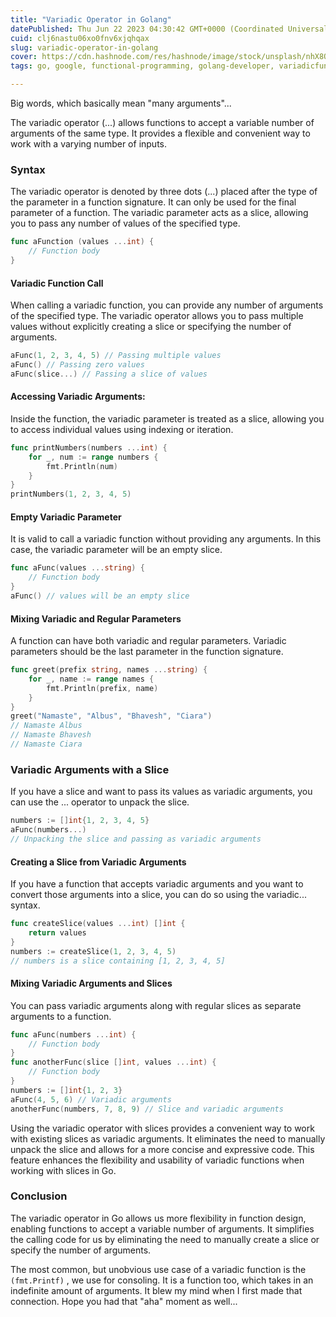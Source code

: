 ```yaml
---
title: "Variadic Operator in Golang"
datePublished: Thu Jun 22 2023 04:30:42 GMT+0000 (Coordinated Universal Time)
cuid: clj6nastu06xo0fnv6xjqhqax
slug: variadic-operator-in-golang
cover: https://cdn.hashnode.com/res/hashnode/image/stock/unsplash/nhX8QhXMBkM/upload/55283bcd33f252155302c8aa0a3f0dac.png
tags: go, google, functional-programming, golang-developer, variadicfunctions

---
```


Big words, which basically mean "many arguments"...

The variadic operator (...) allows functions to accept a variable number of arguments of the same type. It provides a flexible and convenient way to work with a varying number of inputs.

### Syntax

The variadic operator is denoted by three dots (...) placed after the type of the parameter in a function signature. It can only be used for the final parameter of a function. The variadic parameter acts as a slice, allowing you to pass any number of values of the specified type.

```go
func aFunction (values ...int) { 
    // Function body 
}
```

#### Variadic Function Call

When calling a variadic function, you can provide any number of arguments of the specified type. The variadic operator allows you to pass multiple values without explicitly creating a slice or specifying the number of arguments.

```go
aFunc(1, 2, 3, 4, 5) // Passing multiple values 
aFunc() // Passing zero values 
aFunc(slice...) // Passing a slice of values
```

#### Accessing Variadic Arguments:

Inside the function, the variadic parameter is treated as a slice, allowing you to access individual values using indexing or iteration.

```go
func printNumbers(numbers ...int) { 
    for _, num := range numbers { 
        fmt.Println(num) 
    } 
}
printNumbers(1, 2, 3, 4, 5)
```

#### Empty Variadic Parameter

It is valid to call a variadic function without providing any arguments. In this case, the variadic parameter will be an empty slice.

```go
func aFunc(values ...string) { 
    // Function body 
}
aFunc() // values will be an empty slice
```

#### Mixing Variadic and Regular Parameters

A function can have both variadic and regular parameters. Variadic parameters should be the last parameter in the function signature.

```go
func greet(prefix string, names ...string) { 
    for _, name := range names { 
        fmt.Println(prefix, name) 
    } 
}
greet("Namaste", "Albus", "Bhavesh", "Ciara")
// Namaste Albus
// Namaste Bhavesh
// Namaste Ciara
```

### Variadic Arguments with a Slice

If you have a slice and want to pass its values as variadic arguments, you can use the ... operator to unpack the slice.

```go
numbers := []int{1, 2, 3, 4, 5} 
aFunc(numbers...) 
// Unpacking the slice and passing as variadic arguments
```

#### Creating a Slice from Variadic Arguments

If you have a function that accepts variadic arguments and you want to convert those arguments into a slice, you can do so using the variadic... syntax.

```go
func createSlice(values ...int) []int { 
    return values 
} 
numbers := createSlice(1, 2, 3, 4, 5) 
// numbers is a slice containing [1, 2, 3, 4, 5]
```

#### Mixing Variadic Arguments and Slices

You can pass variadic arguments along with regular slices as separate arguments to a function.

```go
func aFunc(numbers ...int) { 
    // Function body 
}
func anotherFunc(slice []int, values ...int) { 
    // Function body 
}
numbers := []int{1, 2, 3} 
aFunc(4, 5, 6) // Variadic arguments 
anotherFunc(numbers, 7, 8, 9) // Slice and variadic arguments
```

Using the variadic operator with slices provides a convenient way to work with existing slices as variadic arguments. It eliminates the need to manually unpack the slice and allows for a more concise and expressive code. This feature enhances the flexibility and usability of variadic functions when working with slices in Go.

### Conclusion

The variadic operator in Go allows us more flexibility in function design, enabling functions to accept a variable number of arguments. It simplifies the calling code for us by eliminating the need to manually create a slice or specify the number of arguments.

The most common, but unobvious use case of a variadic function is the `(fmt.Printf)` , we use for consoling. It is a function too, which takes in an indefinite amount of arguments. It blew my mind when I first made that connection. Hope you had that "aha" moment as well...